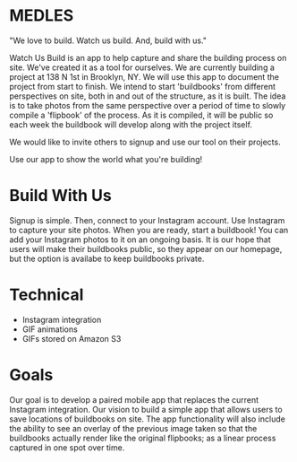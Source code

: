 MEDLES
========

"We love to build. Watch us build. And, build with us." 

Watch Us Build is an app to help capture and share the building process on site. We've created it as a tool for ourselves. We are currently building a project at 138 N 1st in Brooklyn, NY. We will use this app to document the project from start to finish. We intend to start 'buildbooks' from different perspectives on site, both in and out of the structure, as it is built. The idea is to take photos from the same perspective over a period of time to slowly compile a 'flipbook' of the process. As it is compiled, it will be public so each week the buildbook will develop along with the project itself.

We would like to invite others to signup and use our tool on their projects. 

Use our app to show the world what you're building! 

Build With Us
========  

Signup is simple. Then, connect to your Instagram account. Use Instagram to capture your site photos. When you are ready, start a buildbook! You can add your Instagram photos to it on an ongoing basis. It is our hope that users will make their buildbooks public, so they appear on our homepage, but the option is availabe to keep buildbooks private.

Technical
========

- Instagram integration
- GIF animations
- GIFs stored on Amazon S3

Goals
========

Our goal is to develop a paired mobile app that replaces the current Instagram integration. Our vision to build a simple app that allows users to save locations of buildbooks on site. The app functionality will also include the ability to see an overlay of the previous image taken so that the buildbooks actually render like the original flipbooks; as a linear process captured in one spot over time.